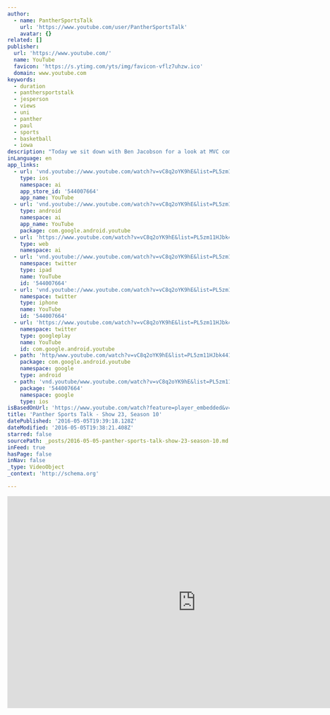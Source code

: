 ```yaml
---
author:
  - name: PantherSportsTalk
    url: 'https://www.youtube.com/user/PantherSportsTalk'
    avatar: {}
related: []
publisher:
  url: 'https://www.youtube.com/'
  name: YouTube
  favicon: 'https://s.ytimg.com/yts/img/favicon-vflz7uhzw.ico'
  domain: www.youtube.com
keywords:
  - duration
  - panthersportstalk
  - jesperson
  - views
  - uni
  - panther
  - paul
  - sports
  - basketball
  - iowa
description: "Today we sit down with Ben Jacobson for a look at MVC competition. We preview the Men's and Women's Indoor Track and Field season. Look at two sisters who are helping the women's basketball program. And we feature the versatile senior student athlete Paul Jesperson."
inLanguage: en
app_links:
  - url: 'vnd.youtube://www.youtube.com/watch?v=vC8q2oYK9hE&list=PL5zm11HJbk441yH7jTtqm4G2nG7xAvIcD&feature=applinks'
    type: ios
    namespace: ai
    app_store_id: '544007664'
    app_name: YouTube
  - url: 'vnd.youtube://www.youtube.com/watch?v=vC8q2oYK9hE&list=PL5zm11HJbk441yH7jTtqm4G2nG7xAvIcD&feature=applinks'
    type: android
    namespace: ai
    app_name: YouTube
    package: com.google.android.youtube
  - url: 'https://www.youtube.com/watch?v=vC8q2oYK9hE&list=PL5zm11HJbk441yH7jTtqm4G2nG7xAvIcD&feature=applinks'
    type: web
    namespace: ai
  - url: 'vnd.youtube://www.youtube.com/watch?v=vC8q2oYK9hE&list=PL5zm11HJbk441yH7jTtqm4G2nG7xAvIcD&feature=applinks'
    namespace: twitter
    type: ipad
    name: YouTube
    id: '544007664'
  - url: 'vnd.youtube://www.youtube.com/watch?v=vC8q2oYK9hE&list=PL5zm11HJbk441yH7jTtqm4G2nG7xAvIcD&feature=applinks'
    namespace: twitter
    type: iphone
    name: YouTube
    id: '544007664'
  - url: 'https://www.youtube.com/watch?v=vC8q2oYK9hE&list=PL5zm11HJbk441yH7jTtqm4G2nG7xAvIcD'
    namespace: twitter
    type: googleplay
    name: YouTube
    id: com.google.android.youtube
  - path: 'http/www.youtube.com/watch?v=vC8q2oYK9hE&list=PL5zm11HJbk441yH7jTtqm4G2nG7xAvIcD'
    package: com.google.android.youtube
    namespace: google
    type: android
  - path: 'vnd.youtube/www.youtube.com/watch?v=vC8q2oYK9hE&list=PL5zm11HJbk441yH7jTtqm4G2nG7xAvIcD'
    package: '544007664'
    namespace: google
    type: ios
isBasedOnUrl: 'https://www.youtube.com/watch?feature=player_embedded&v=vC8q2oYK9hE&list=PL5zm11HJbk441yH7jTtqm4G2nG7xAvIcD'
title: 'Panther Sports Talk - Show 23, Season 10'
datePublished: '2016-05-05T19:39:18.128Z'
dateModified: '2016-05-05T19:38:21.408Z'
starred: false
sourcePath: _posts/2016-05-05-panther-sports-talk-show-23-season-10.md
inFeed: true
hasPage: false
inNav: false
_type: VideoObject
_context: 'http://schema.org'

---
```

<iframe src="https://cdn.embedly.com/widgets/media.html?src=https%3A%2F%2Fwww.youtube.com%2Fembed%2Fvideoseries%3Flist%3DPL5zm11HJbk441yH7jTtqm4G2nG7xAvIcD&amp;url=https%3A%2F%2Fwww.youtube.com%2Fwatch%3Ffeature%3Dplayer_embedded%26v%3DvC8q2oYK9hE%26list%3DPL5zm11HJbk441yH7jTtqm4G2nG7xAvIcD&amp;image=https%3A%2F%2Fi.ytimg.com%2Fvi%2FvC8q2oYK9hE%2Fhqdefault.jpg&amp;key=b7d04c9b404c499eba89ee7072e1c4f7&amp;type=text%2Fhtml&amp;schema=youtube" width="854" height="480" scrolling="no" frameborder="0" allowfullscreen="" style=""></iframe>